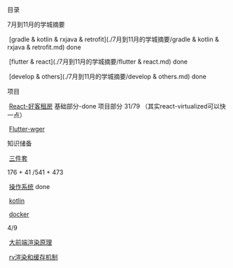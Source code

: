 目录

7月到11月的学城摘要

​	[gradle & kotlin & rxjava & retrofit](./7月到11月的学城摘要/gradle & kotlin & rxjava & retrofit.md)  done

​	[flutter & react](./7月到11月的学城摘要/flutter & react.md) done

​    [develop & others](./7月到11月的学城摘要/develop & others.md) done



项目

​	[React-好客租房](./通用框架/React-好客租房.md) 基础部分-done 项目部分 31/79 （其实react-virtualized可以快一点）

​	[Flutter-wger](./通用框架/Flutter-wger.md)



知识储备

​	[三件套](./基础知识/三件套.md)

176 + 41 /541 + 473

​	[操作系统](./基础知识/操作系统.md)  done

​	[kotlin](./基础知识/kotlin.md)

​	[docker](./基础知识/docker.md) 

4/9

​	[大前端渲染原理](https://juejin.cn/post/7021035020445810718)

​	[rv渲染和缓存机制](https://juejin.cn/post/7006509332472791053)

